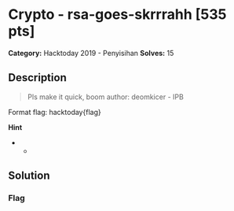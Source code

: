 # Crypto - rsa-goes-skrrrahh [535 pts]

**Category:** Hacktoday 2019 - Penyisihan
**Solves:** 15

## Description
>Pls make it quick, boom
author: deomkicer - IPB

Format flag: hacktoday{flag}

**Hint**
* -

## Solution

### Flag

